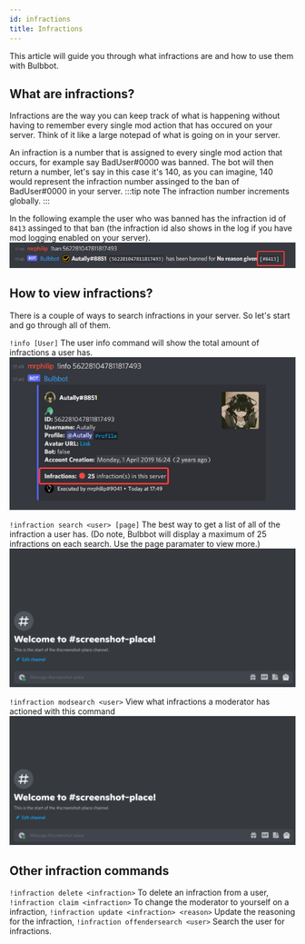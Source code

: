 ```yaml
---
id: infractions
title: Infractions
---
```


This article will guide you through what infractions are and how to use them with Bulbbot.

## What are infractions?
Infractions are the way you can keep track of what is happening without having to remember every single mod action that has occured on your server. Think of it like a large notepad of what is going on in your server.

An infraction is a number that is assigned to every single mod action that occurs, for example say BadUser#0000 was banned. The bot will then return a number, let's say in this case it's 140, as you can imagine, 140 would represent the infraction number assinged to the ban of BadUser#0000 in your server.
:::tip note
The infraction number increments globally.
:::

In the following example the user who was banned has the infraction id of `8413` assinged to that ban (the infraction id also shows in the log if you have mod logging enabled on your server).
![Showing a ban with the infraction id of 8413](./assets/ModeratingWithBulbbot/Infractions_Inf_Id.png)

## How to view infractions?
There is a couple of ways to search infractions in your server. So let's start and go through all of them.

`!info [User]` The user info command will show the total amount of infractions a user has.  
![Userinfo command with 25 infractions](./assets/ModeratingWithBulbbot/Infraction_Userinfo.png)

`!infraction search <user> [page]` The best way to get a list of all of the infraction a user has. (Do note, Bulbbot will display a maximum of 25 infractions on each search. Use the page paramater to view more.)
![Infraction search command](./assets/ModeratingWithBulbbot/Infraction_Search.gif)

`!infraction modsearch <user>` View what infractions a moderator has actioned with this command
![Infraction mod search command](./assets/ModeratingWithBulbbot/Infraction_Modsearch.gif)

## Other infraction commands
`!infraction delete <infraction>` To delete an infraction from a user,
`!infraction claim <infraction>` To change the moderator to yourself on a infraction,
`!infraction update <infraction> <reason>` Update the reasoning for the infraction,
`!infraction offendersearch <user>` Search the user for infractions.
